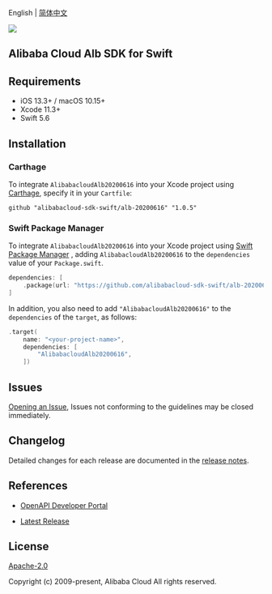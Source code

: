 English | [简体中文](README-CN.md)

![](https://aliyunsdk-pages.alicdn.com/icons/AlibabaCloud.svg)

## Alibaba Cloud Alb SDK for Swift

## Requirements

- iOS 13.3+ / macOS 10.15+
- Xcode 11.3+
- Swift 5.6

## Installation

### Carthage

To integrate `AlibabacloudAlb20200616` into your Xcode project using [Carthage](https://github.com/Carthage/Carthage), specify it in your `Cartfile`:

```ogdl
github "alibabacloud-sdk-swift/alb-20200616" "1.0.5"
```

### Swift Package Manager

To integrate `AlibabacloudAlb20200616` into your Xcode project using [Swift Package Manager](https://swift.org/package-manager/) , adding `AlibabacloudAlb20200616` to the `dependencies` value of your `Package.swift`.

```swift
dependencies: [
    .package(url: "https://github.com/alibabacloud-sdk-swift/alb-20200616.git", from: "1.0.5")
]
```

In addition, you also need to add `"AlibabacloudAlb20200616"` to the `dependencies` of the `target`, as follows:

```swift
.target(
    name: "<your-project-name>",
    dependencies: [
        "AlibabacloudAlb20200616",
    ])
```

## Issues

[Opening an Issue](https://github.com/alibabacloud-sdk-swift/alb-20200616/issues/new), Issues not conforming to the guidelines may be closed immediately.

## Changelog

Detailed changes for each release are documented in the [release notes](./ChangeLog.txt).

## References

* [OpenAPI Developer Portal](https://next.api.alibabacloud.com/home)
- [Latest Release](https://github.com/alibabacloud-sdk-swift/alb-20200616)

## License

[Apache-2.0](http://www.apache.org/licenses/LICENSE-2.0)

Copyright (c) 2009-present, Alibaba Cloud All rights reserved.

